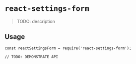 # `react-settings-form`

> TODO: description

## Usage

```
const reactSettingsForm = require('react-settings-form');

// TODO: DEMONSTRATE API
```
